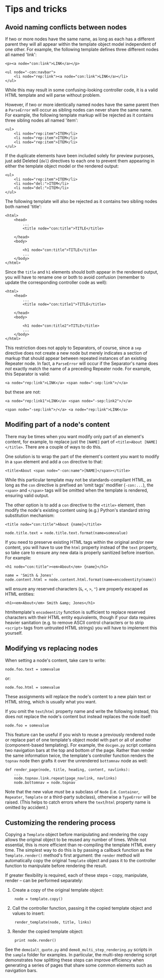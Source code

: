# Tips and tricks #

## Avoid naming conflicts between nodes ##

If two or more nodes have the same name, as long as each has a different parent they will all appear within the template object model independent of one other. For example, the following template defines three different nodes all named 'link':

	<p><a node="con:link">LINK</a></p>

	<ul node="-con:navbar">
		<li node="rep:link"><a node="con:link">LINK</a></li>
	</ul>

While this may result in some confusing-looking controller code, it is a valid HTML template and will parse without problem.

However, if two or more identically named nodes have the same parent then a `ParseError` will occur as sibling nodes can never share the same name. For example, the following template markup will be rejected as it contains three sibling nodes all named 'item':

	<ul>
		<li node="rep:item">ITEM</li>
		<li node="rep:item">ITEM</li>
		<li node="rep:item">ITEM</li>
	</ul>

If the duplicate elements have been included solely for preview purposes, just add Deleted (`del`) directives to each one to prevent them appearing in either the template object model or the rendered output:

	<ul>
		<li node="rep:item">ITEM</li>
		<li node="del:">ITEM</li>
		<li node="del:">ITEM</li>
	</ul>

The following template will also be rejected as it contains two sibling nodes both named 'title':

	<html>
		<head>
			...
			<title node="con:title">TITLE</title>
			
		</head>
		<body>

			<h1 node="con:title">TITLE</title>
			...
		</body>
	</html>

Since the `title` and `h1` elements should both appear in the rendered output, you will have to rename one or both to avoid confusion (remember to update the corresponding controller code as well):


	<html>
		<head>
			...
			<title node="con:title1">TITLE</title>
			
		</head>
		<body>

			<h1 node="con:title2">TITLE</title>
			...
		</body>
	</html>

		
This restriction does not apply to Separators, of course, since a `sep` directive does not create a new node but merely indicates a section of markup that should appear between repeated instances of an existing Repeater node. In fact, a `ParseError` will occur if the Separator's name does _not_ exactly match the name of a preceding Repeater node. For example, this Separator is valid:

	<a node="rep:link">LINK</a> <span node="-sep:link">/</a>
	
but these are not:

	<a node="rep:link1">LINK</a> <span node="-sep:link2">/</a>

	<span node="-sep:link">/</a> <a node="rep:link">LINK</a>



## Modifing part of a node's content ##

There may be times when you want modify only part of an element's content, for example, to replace just the `[NAME]` part of `<title>About [NAME]</title>`. There are a couple of ways to do this.

One solution is to wrap the part of the element's content you want to modify in a `span` element and add a `con` directive to that:

	<title>About <span node="-con:name">[NAME]</span></title>

While this particular template may not be standards-compilant HTML, as long as the `con` directive is prefixed an 'omit tags' modifier (`-con:...`), the `<span>` and `</span>` tags will be omitted when the template is rendered, ensuring valid output.

The other option is to add a `con` directive to the `<title>` element, then modify the node's existing content using (e.g.) Python's standard string substitution mechanism: 

	<title node="con:title">About {name}</title>
    
    node.title.text = node.title.text.format(name=somevalue)

If you need to preserve existing HTML tags within the original and/or new content, you will have to use the `html` property instead of the `text` property, so take care to ensure any new data is properly sanitized before insertion. For example:

	<h1 node="con:title"><em>About</em> {name}</h1>
	
	name = 'Smith & Jones'
    node.content.html = node.content.html.format(name=encodeentity(name))

will ensure any reserved characters (`&`, `<`, `>`, `"`) are properly escaped as HTML entities:

	<h1><em>About</em> Smith &amp; Jones</h1>

htmltemplate's `encodeentity` function is sufficient to replace reserved characters with their HTML entity equivalents, though if your data requires heavier sanitation (e.g. to remove ASCII control characters or to strip `<script>` tags from untrusted HTML strings) you will have to implement this yourself.


##  Modifying vs replacing nodes ##

When setting a node's content, take care to write:

	node.foo.text = somevalue

or:

	node.foo.html = somevalue

These assignments will replace the node's content to a new plain text or HTML string, which is usually what you want.

If you omit the `text`/`html` property name and write the following instead, this does not replace the node's content but instead replaces the node itself:

	node.foo = somevalue

This feature can be useful if you wish to reuse a previously rendered node or replace part of one template's object model with part or all of another (component-based templating). For example, the `docgen.py` script contains two navigation bars at the top and bottom of the page. Rather than render the same information twice, the template's controller function renders the `topnav` node then grafts it over the unrendered `bottomnav` node as well:

	def render_page(node, title, heading, content, navlinks):
		...
		node.topnav.link.repeat(page_navlink, navlinks)
		node.bottomnav = node.topnav

Note that the new value _must_ be a subclass of `Node` (i.e. `Container`, `Repeater`, `Template` or a third-party subclass), otherwise a `TypeError` will be raised. (This helps to catch errors where the `text`/`html` property name is omitted by accident.)


## Customizing the rendering process ##

Copying a `Template` object before manipulating and rendering the copy allows the original object to be reused any number of times. While not essential, this is more efficient than re-compiling the template HTML every time. The simplest way to do this is by passing a callback function as the `Template.render()` method's first argument: the `render` method will automatically copy the original `Template` object and pass it to the controller function to manipulate before rendering the result. 

If greater flexibility is required, each of these steps – copy, manipulate, render – can be performed separately:

1. Create a copy of the original template object:

		node = template.copy()
	
2. Call the controller function, passing it the copied template object and values to insert:

		render_template(node, title, links)

3. Render the copied template object:

		print node.render()

See the `demo1alt_quote.py` and `demo8_multi_step_rendering.py` scripts in the `sample` folder for examples. In particular, the multi-step rendering script demonstrates how splitting these steps can improve efficiency when generating a series of pages that share some common elements such as navigation bars.

